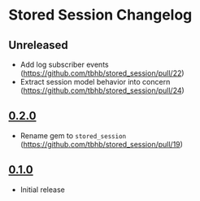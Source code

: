 # Stored Session Changelog

## Unreleased

- Add log subscriber events (<https://github.com/tbhb/stored_session/pull/22>)
- Extract session model behavior into concern (<https://github.com/tbhb/stored_session/pull/24>)

## [0.2.0](https://github.com/tbhb/stored_session/releases/tag/v0.2.0)

- Rename gem to `stored_session` (<https://github.com/tbhb/stored_session/pull/19>)

## [0.1.0](https://github.com/tbhb/stored_session/releases/tag/v0.1.0)

- Initial release
